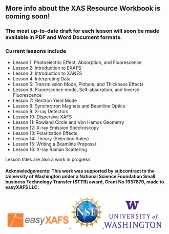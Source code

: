 ## More info about the XAS Resource Workbook is coming soon!
### The most up-to-date draft for each lesson will soon be made available in PDF and Word Document formats. 
### Current lessons include
- Lesson 1: Photoelectric Effect, Absorption, and Fluorescence
- Lesson 2: Introduction to EXAFS
- Lesson 3: Introduction to XANES 
- Lesson 4: Interpreting Data
- Lesson 5: Transmission Mode, Pinhole, and Thickness Effects
- Lesson 6: Fluorescence mode, Self-absorption, and Inverse Fluorescence
- Lesson 7: Electron Yield Mode
- Lesson 8: Synchrotron Magnets and Beamline Optics
- Lesson 9: X-ray Detectors
- Lesson 10: Dispersive XAFS
- Lesson 11: Rowland Circle and Von Hamos Geometry
- Lesson 12: X-ray Emission Spectroscopy
- Lesson 13: Polarization Effects
- Lesson 14: Theory (Selection Rules)
- Lesson 15: Writing a Beamline Proposal
- Lesson 16: X-ray Raman Scattering

Lesson titles are also a work in progress

#### Acknowledgements: This work was supported by subcontract to the University of Washington under a National Science Foundation Small business Technology Transfer (STTR) award, Grant No.1937879, made to easyXAFS LLC.  


<a href="http://easyxafs.com/">
<img src="https://github.com/XASResourceWorkbook/XASResourceWorkbook/blob/main/AcknowledgementLogos/easyXAFS_logo.png" alt="img not found" width="200" height="50">
</a>
<a href="https://www.nsf.gov/">
<img src="https://github.com/XASResourceWorkbook/XASResourceWorkbook/blob/main/AcknowledgementLogos/NSF_logo.png" alt="img not found" width="100" height="100">
</a>
<a href="https://phys.washington.edu/">
<img src="https://github.com/XASResourceWorkbook/XASResourceWorkbook/blob/main/AcknowledgementLogos/UW_logo2.png" alt="img not found" width="180" height="84">
</a>


<!--
**XASResourceWorkbook/XASResourceWorkbook** is a ✨ _special_ ✨ repository because its `README.md` (this file) appears on your GitHub profile.

Here are some ideas to get you started:

- 🔭 I’m currently working on ...
- 🌱 I’m currently learning ...
- 👯 I’m looking to collaborate on ...
- 🤔 I’m looking for help with ...
- 💬 Ask me about ...
- 📫 How to reach me: ...
- 😄 Pronouns: ...
- ⚡ Fun fact: ...
-->
